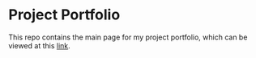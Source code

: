 # Project Portfolio

This repo contains the main page for my project portfolio, which can be viewed at this [link](https://juliabrunett.github.io/).
